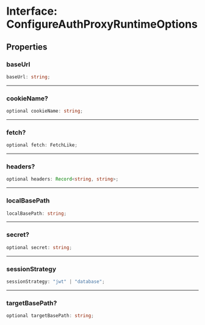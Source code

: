 # Interface: ConfigureAuthProxyRuntimeOptions

## Properties

### baseUrl

```ts
baseUrl: string;
```

***

### cookieName?

```ts
optional cookieName: string;
```

***

### fetch?

```ts
optional fetch: FetchLike;
```

***

### headers?

```ts
optional headers: Record<string, string>;
```

***

### localBasePath

```ts
localBasePath: string;
```

***

### secret?

```ts
optional secret: string;
```

***

### sessionStrategy

```ts
sessionStrategy: "jwt" | "database";
```

***

### targetBasePath?

```ts
optional targetBasePath: string;
```
